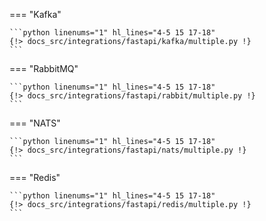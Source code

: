 === "Kafka"

    ```python linenums="1" hl_lines="4-5 15 17-18"
    {!> docs_src/integrations/fastapi/kafka/multiple.py !}
    ```

=== "RabbitMQ"

    ```python linenums="1" hl_lines="4-5 15 17-18"
    {!> docs_src/integrations/fastapi/rabbit/multiple.py !}
    ```

=== "NATS"

    ```python linenums="1" hl_lines="4-5 15 17-18"
    {!> docs_src/integrations/fastapi/nats/multiple.py !}
    ```

=== "Redis"

    ```python linenums="1" hl_lines="4-5 15 17-18"
    {!> docs_src/integrations/fastapi/redis/multiple.py !}
    ```
